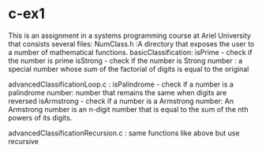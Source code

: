 # c-ex1
This is an assignment in a systems programming course at Ariel University that consists several files:
NumClass.h :A directory that exposes the user to a number of mathematical functions.
basicClassification:
isPrime - check if the number is prime
isStrong -  check if the number is Strong number : a special number whose sum of the factorial of digits is equal to the original

advancedClassificationLoop.c :
isPalindrome - check if a number is a palindrome number: number that remains the same when digits are reversed
isArmstrong - check if a number is a Armstrong number: An Armstrong number is an n-digit number that is equal to the sum of the nth powers of its digits.

advancedClassificationRecursion.c :
same functions like above but use recursive
